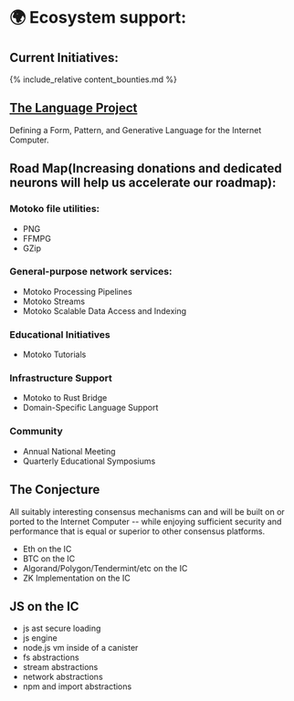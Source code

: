 
# 🌍 Ecosystem support:

## Current Initiatives:

{% include_relative content_bounties.md %}

## [The Language Project](/language_project/index.html)

Defining a Form, Pattern, and Generative Language for the Internet Computer.

## Road Map(Increasing donations and dedicated neurons will help us accelerate our roadmap):

### Motoko file utilities:
* PNG
* FFMPG
* GZip

### General-purpose network services:
* Motoko Processing Pipelines
* Motoko Streams
* Motoko Scalable Data Access and Indexing

### Educational Initiatives
* Motoko Tutorials

### Infrastructure Support
* Motoko to Rust Bridge
* Domain-Specific Language Support

### Community
* Annual National Meeting
* Quarterly Educational Symposiums

## The Conjecture

All suitably interesting consensus mechanisms can and will be built on or ported to the Internet Computer -- while enjoying sufficient security and performance that is equal or superior to other consensus platforms.

* Eth on the IC
* BTC on the IC
* Algorand/Polygon/Tendermint/etc on the IC
* ZK Implementation on the IC

## JS on the IC

* js ast secure loading
* js engine
* node.js vm inside of a canister
* fs abstractions
* stream abstractions
* network abstractions
* npm and import abstractions

